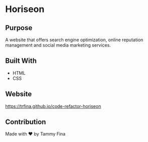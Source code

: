 # Horiseon

## Purpose
A website that offers search engine optimization, online reputation management and social media marketing services.

## Built With
* HTML
* CSS

## Website
https://trfina.github.io/code-refactor-horiseon

## Contribution
Made with ❤️ by Tammy Fina